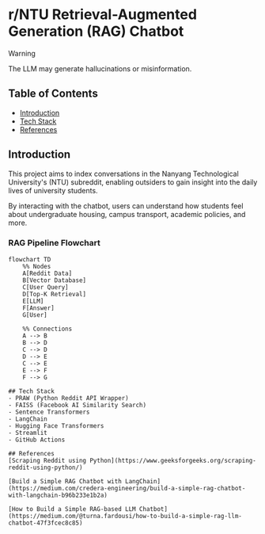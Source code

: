 # r/NTU Retrieval-Augmented Generation (RAG) Chatbot

> [!WARNING]
> The LLM may generate hallucinations or misinformation.

## Table of Contents
- [Introduction](#introduction)
- [Tech Stack](#tech-stack)
- [References](#references)
## Introduction
This project aims to index conversations in the Nanyang Technological University's (NTU) subreddit, enabling outsiders to gain insight into the daily lives of university students.

By interacting with the chatbot, users can understand how students feel about undergraduate housing, campus transport, academic policies, and more.

### RAG Pipeline Flowchart

```mermaid
flowchart TD
    %% Nodes
    A[Reddit Data]
    B[Vector Database]
    C[User Query]
    D[Top-K Retrieval]
    E[LLM]
    F[Answer]
    G[User]

    %% Connections
    A --> B
    B --> D
    C --> D
    D --> E
    C --> E
    E --> F
    F --> G

## Tech Stack
- PRAW (Python Reddit API Wrapper)
- FAISS (Facebook AI Similarity Search)
- Sentence Transformers
- LangChain
- Hugging Face Transformers
- Streamlit
- GitHub Actions
  
## References
[Scraping Reddit using Python](https://www.geeksforgeeks.org/scraping-reddit-using-python/)

[Build a Simple RAG Chatbot with LangChain](https://medium.com/credera-engineering/build-a-simple-rag-chatbot-with-langchain-b96b233e1b2a)

[How to Build a Simple RAG-based LLM Chatbot](https://medium.com/@turna.fardousi/how-to-build-a-simple-rag-llm-chatbot-47f3fcec8c85)
